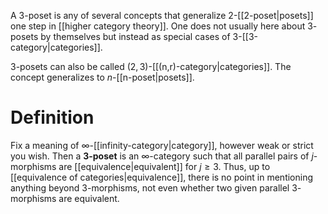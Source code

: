 A $3$-poset is any of several concepts that generalize $2$-[[2-poset|posets]] one step in [[higher category theory]]. One does not usually here about $3$-posets by themselves but instead as special cases of $3$-[[3-category|categories]].

$3$-posets can also be called $(2,3)$-[[(n,r)-category|categories]].  The concept generalizes to $n$-[[n-poset|posets]].

# Definition

Fix a meaning of $\infty$-[[infinity-category|category]], however weak or strict you wish. Then a __$3$-poset__ is an $\infty$-category such that all parallel pairs of $j$-morphisms are [[equivalence|equivalent]] for $j \geq 3$. Thus, up to [[equivalence of categories|equivalence]], there is no point in mentioning anything beyond $3$-morphisms, not even whether two given parallel $3$-morphisms are equivalent.